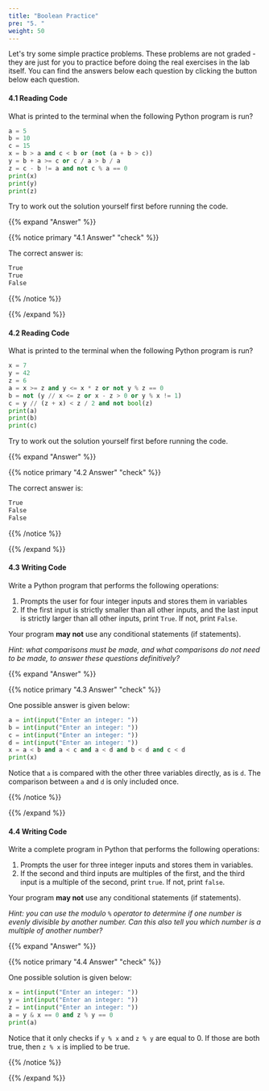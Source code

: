 ```yaml
---
title: "Boolean Practice"
pre: "5. "
weight: 50
---
```


Let's try some simple practice problems. These problems are not graded - they are just for you to practice before doing the real exercises in the lab itself. You can find the answers below each question by clicking the button below each question.

#### 4.1 Reading Code

What is printed to the terminal when the following Python program is run?

```python
a = 5
b = 10
c = 15
x = b > a and c < b or (not (a + b > c))
y = b + a >= c or c / a > b / a
z = c - b != a and not c % a == 0
print(x)
print(y)
print(z)
```

Try to work out the solution yourself first before running the code.

{{% expand "Answer" %}}

{{% notice primary "4.1 Answer" "check" %}}

The correct answer is:

```tex
True
True
False
```

{{% /notice %}}

{{% /expand %}}

#### 4.2 Reading Code

What is printed to the terminal when the following Python program is run?

```python
x = 7
y = 42
z = 6
a = x >= z and y <= x * z or not y % z == 0
b = not (y // x <= z or x - z > 0 or y % x != 1)
c = y // (z + x) < z / 2 and not bool(z)
print(a)
print(b)
print(c)
```

Try to work out the solution yourself first before running the code.


{{% expand "Answer" %}}

{{% notice primary "4.2 Answer" "check" %}}

The correct answer is:

```tex
True
False
False
```

{{% /notice %}}

{{% /expand %}}

#### 4.3 Writing Code

Write a Python program that performs the following operations:

1. Prompts the user for four integer inputs and stores them in variables
1. If the first input is strictly smaller than all other inputs, and the last input is strictly larger than all other inputs, print `True`. If not, print `False`.

Your program **may not** use any conditional statements (if statements).

_Hint: what comparisons must be made, and what comparisons do not need to be made, to answer these questions definitively?_

{{% expand "Answer" %}}

{{% notice primary "4.3 Answer" "check" %}}

One possible answer is given below:

```python
a = int(input("Enter an integer: "))
b = int(input("Enter an integer: "))
c = int(input("Enter an integer: "))
d = int(input("Enter an integer: "))
x = a < b and a < c and a < d and b < d and c < d
print(x)
```

Notice that `a` is compared with the other three variables directly, as is `d`. The comparison between `a` and `d` is only included once. 

{{% /notice %}}

{{% /expand %}}

#### 4.4 Writing Code

Write a complete program in Python that performs the following operations:

1. Prompts the user for three integer inputs and stores them in variables.
1. If the second and third inputs are multiples of the first, and the third input is a multiple of the second, print `true`. If not, print `false`.

Your program **may not** use any conditional statements (if statements). 

_Hint: you can use the modulo `%` operator to determine if one number is evenly divisible by another number. Can this also tell you which number is a multiple of another number?_

{{% expand "Answer" %}}

{{% notice primary "4.4 Answer" "check" %}}

One possible solution is given below:

```python
x = int(input("Enter an integer: "))
y = int(input("Enter an integer: "))
z = int(input("Enter an integer: "))
a = y & x == 0 and z % y == 0
print(a)
```

Notice that it only checks if `y % x` and `z % y` are equal to 0. If those are both true, then `z % x` is implied to be true.

{{% /notice %}}

{{% /expand %}}
